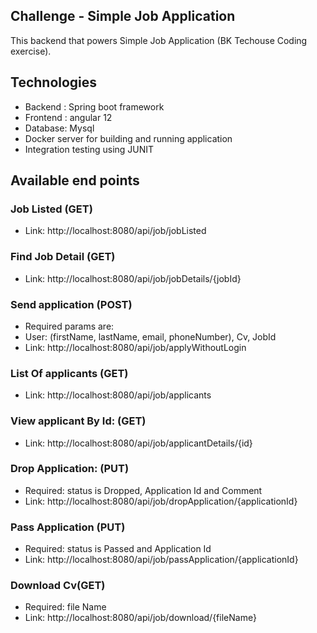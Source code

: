 ## Challenge - Simple Job Application
This backend that powers Simple Job Application (BK Techouse Coding exercise).
## Technologies
-	Backend : Spring boot framework 
-	Frontend : angular 12
-	Database: Mysql 
-	Docker server for building and running application
- Integration testing using JUNIT
## Available end points
### Job Listed (GET)
- Link: http://localhost:8080/api/job/jobListed
### Find Job Detail (GET)
- Link: http://localhost:8080/api/job/jobDetails/{jobId}
### Send application (POST)
- Required params are: 
- User: (firstName, lastName, email, phoneNumber), Cv, JobId
- Link: http://localhost:8080/api/job/applyWithoutLogin
### List Of applicants (GET)
- Link: http://localhost:8080/api/job/applicants
### View applicant By Id: (GET)
- Link: http://localhost:8080/api/job/applicantDetails/{id}
### Drop Application: (PUT)
- Required: status is Dropped, Application Id and Comment
- Link: http://localhost:8080/api/job/dropApplication/{applicationId}
### Pass Application (PUT)
- Required: status is Passed and Application Id 
- Link: http://localhost:8080/api/job/passApplication/{applicationId}
### Download Cv(GET)
- Required: file Name
- Link: http://localhost:8080/api/job/download/{fileName}

